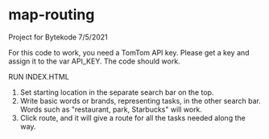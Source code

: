 # map-routing
Project for Bytekode 7/5/2021

For this code to work, you need a TomTom API key. Please get a key and assign it to the var API_KEY. The code should work.

RUN INDEX.HTML

1. Set starting location in the separate search bar on the top.
2. Write basic words or brands, representing tasks, in the other search bar. Words such as "restaurant, park, Starbucks" will work.
3. Click route, and it will give a route for all the tasks needed along the way.
